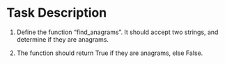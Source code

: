 # Task Description

1.  Define the function “find_anagrams”. It should accept two strings, and determine if they are anagrams.

2.  The function should return True  if they are anagrams, else  False.
